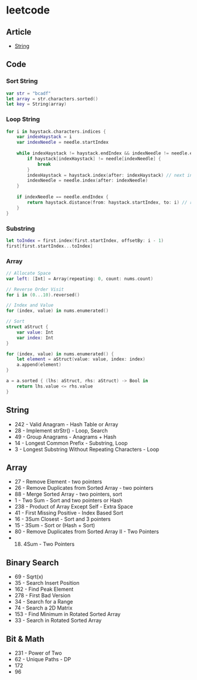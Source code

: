 # leetcode

## Article
* [String][1]

## Code

### Sort String

```swift
var str = "bcadf"
let array = str.characters.sorted()
let key = String(array)
```

### Loop String

```swift
for i in haystack.characters.indices {
    var indexHaystack = i
    var indexNeedle = needle.startIndex
    
    while indexHaystack != haystack.endIndex && indexNeedle != needle.endIndex {
        if haystack[indexHaystack] != needle[indexNeedle] {
            break
        }
        indexHaystack = haystack.index(after: indexHaystack) // next index
        indexNeedle = needle.index(after: indexNeedle)
    }
    
    if indexNeedle == needle.endIndex {
        return haystack.distance(from: haystack.startIndex, to: i) // return index by Int type
    }
}
```

### Substring
```swift
let toIndex = first.index(first.startIndex, offsetBy: i - 1)
first[first.startIndex...toIndex]
```

### Array
```swift
// Allocate Space
var left: [Int] = Array(repeating: 0, count: nums.count)

// Reverse Order Visit
for i in (0...10).reversed()

// Index and Value
for (index, value) in nums.enumerated()

// Sort
struct aStruct {
    var value: Int
    var index: Int
}

for (index, value) in nums.enumerated() {
    let element = aStruct(value: value, index: index)
    a.append(element)
}

a = a.sorted { (lhs: aStruct, rhs: aStruct) -> Bool in
    return lhs.value <= rhs.value
}
```

## String
* 242 - Valid Anagram - Hash Table or Array
* 28 - Implement strStr() - Loop, Search
* 49 - Group Anagrams - Anagrams + Hash 
* 14 - Longest Common Prefix - Substring, Loop
* 3 - Longest Substring Without Repeating Characters - Loop

## Array
* 27 - Remove Element - two pointers
* 26 - Remove Duplicates from Sorted Array - two pointers
* 88 - Merge Sorted Array - two pointers, sort
* 1 - Two Sum - Sort and two pointers or Hash
* 238 - Product of Array Except Self - Extra Space
* 41 - First Missing Positive - Index Based Sort
* 16 - 3Sum Closest - Sort and 3 pointers
* 15 - 3Sum - Sort or (Hash + Sort)
* 80 - Remove Duplicates from Sorted Array II - Two Pointers
* 18. 4Sum - Two Pointers

## Binary Search
* 69 - Sqrt(x)
* 35 - Search Insert Position
* 162 - Find Peak Element
* 278 - First Bad Version
* 34 - Search for a Range
* 74 - Search a 2D Matrix
* 153 - Find Minimum in Rotated Sorted Array
* 33 - Search in Rotated Sorted Array

## Bit & Math
* 231 - Power of Two
* 62 - Unique Paths - DP
* 172
* 96


[1]:	https://oleb.net/blog/2016/08/swift-3-strings/
